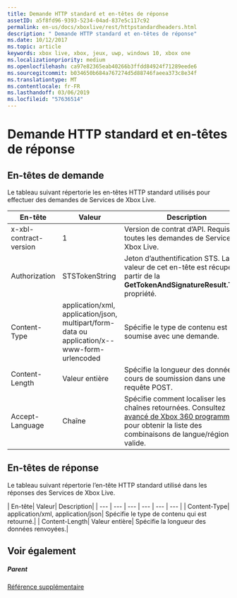 ```yaml
---
title: Demande HTTP standard et en-têtes de réponse
assetID: a5f8fd96-9393-5234-04ad-837e5c117c92
permalink: en-us/docs/xboxlive/rest/httpstandardheaders.html
description: " Demande HTTP standard et en-têtes de réponse"
ms.date: 10/12/2017
ms.topic: article
keywords: xbox live, xbox, jeux, uwp, windows 10, xbox one
ms.localizationpriority: medium
ms.openlocfilehash: ca97e82365eab40266b3ffdd84924f71289eede6
ms.sourcegitcommit: b034650b684a767274d5d88746faeea373c8e34f
ms.translationtype: MT
ms.contentlocale: fr-FR
ms.lasthandoff: 03/06/2019
ms.locfileid: "57636514"
---
```

# <a name="standard-http-request-and-response-headers"></a>Demande HTTP standard et en-têtes de réponse
 
<a id="ID4ES"></a>

 
## <a name="request-headers"></a>En-têtes de demande
 
Le tableau suivant répertorie les en-têtes HTTP standard utilisés pour effectuer des demandes de Services de Xbox Live.
 
| En-tête| Valeur| Description| 
| --- | --- | --- | 
| x-xbl-contract-version| 1| Version de contrat d’API. Requis sur toutes les demandes de Services de Xbox Live.| 
| Authorization| STSTokenString| Jeton d’authentification STS. La valeur de cet en-tête est récupérée à partir de la <b>GetTokenAndSignatureResult.Token</b> propriété. | 
| Content-Type| application/xml, application/json, multipart/form-data ou application/x--www-form-urlencoded| Spécifie le type de contenu est soumise avec une demande.| 
| Content-Length| Valeur entière| Spécifie la longueur des données en cours de soumission dans une requête POST.| 
| Accept-Language | Chaîne| Spécifie comment localiser les chaînes retournées. Consultez <a href="https://msdn.microsoft.com/en-us/library/bb975829.aspx">avancé de Xbox 360 programmation</a> pour obtenir la liste des combinaisons de langue/région valide.| 
  
<a id="ID4E6C"></a>

 
## <a name="response-headers"></a>En-têtes de réponse
 
Le tableau suivant répertorie l’en-tête HTTP standard utilisé dans les réponses des Services de Xbox Live.
 
| En-tête| Valeur| Description| 
| --- | --- | --- | --- | --- | --- | 
| Content-Type| application/xml, application/json| Spécifie le type de contenu qui est retourné.| 
| Content-Length| Valeur entière| Spécifie la longueur des données renvoyées.| 
  
<a id="ID4EEE"></a>

 
## <a name="see-also"></a>Voir également
 
<a id="ID4EGE"></a>

 
##### <a name="parent"></a>Parent  

[Référence supplémentaire](atoc-xboxlivews-reference-additional.md)

   